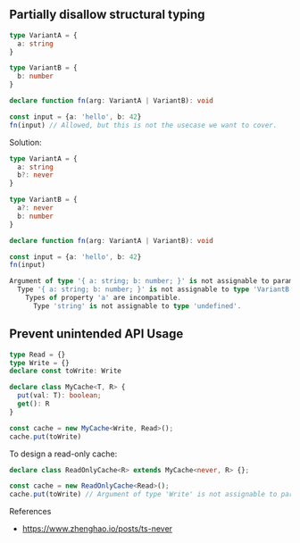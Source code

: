 
## Partially disallow structural typing

```typescript
type VariantA = {
  a: string
}

type VariantB = {
  b: number
}

declare function fn(arg: VariantA | VariantB): void

const input = {a: 'hello', b: 42}
fn(input) // Allowed, but this is not the usecase we want to cover.
```

Solution:
```typescript
type VariantA = {
  a: string
  b?: never 
}

type VariantB = {
  a?: never
  b: number
}

declare function fn(arg: VariantA | VariantB): void

const input = {a: 'hello', b: 42}
fn(input) 

Argument of type '{ a: string; b: number; }' is not assignable to parameter of type 'VariantA | VariantB'.
  Type '{ a: string; b: number; }' is not assignable to type 'VariantB'.
    Types of property 'a' are incompatible.
      Type 'string' is not assignable to type 'undefined'.
```

## Prevent unintended API Usage

```typescript
type Read = {}
type Write = {}
declare const toWrite: Write

declare class MyCache<T, R> {
  put(val: T): boolean;
  get(): R
}

const cache = new MyCache<Write, Read>();
cache.put(toWrite)
```

To design a read-only cache:

```typescript
declare class ReadOnlyCache<R> extends MyCache<never, R> {};

const cache = new ReadOnlyCache<Read>();
cache.put(toWrite) // Argument of type 'Write' is not assignable to parameter of type 'never'.
```



References
- https://www.zhenghao.io/posts/ts-never
